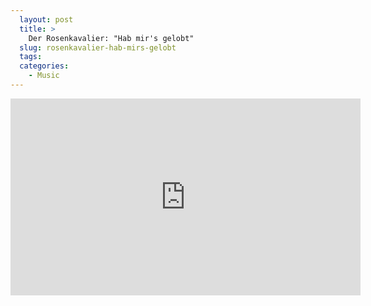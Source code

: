 ```yaml
---
  layout: post
  title: >
    Der Rosenkavalier: "Hab mir's gelobt"
  slug: rosenkavalier-hab-mirs-gelobt
  tags: 
  categories: 
    - Music
---
```



<iframe width="560" height="315" src="https://www.youtube.com/embed/fi810zB3L04" title="YouTube video player" frameborder="0" allow="accelerometer; autoplay; clipboard-write; encrypted-media; gyroscope; picture-in-picture" allowfullscreen></iframe>





